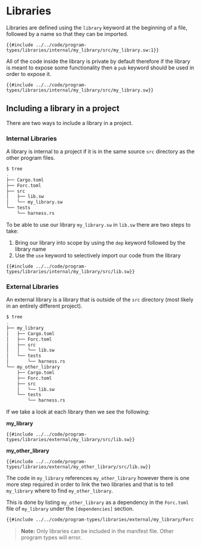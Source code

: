 # Libraries

Libraries are defined using the `library` keyword at the beginning of a file, followed by a name so that they can be imported.

```sway
{{#include ../../code/program-types/libraries/internal/my_library/src/my_library.sw:1}}
```

All of the code inside the library is private by default therefore if the library is meant to expose some functionality then a `pub` keyword should be used in order to expose it.

```sway
{{#include ../../code/program-types/libraries/internal/my_library/src/my_library.sw}}
```

## Including a library in a project

There are two ways to include a library in a project.

### Internal Libraries

A library is internal to a project if it is in the same source `src` directory as the other program files.

```bash
$ tree
.
├── Cargo.toml
├── Forc.toml
├── src
│   ├── lib.sw
│   └── my_library.sw
└── tests
    └── harness.rs
```

To be able to use our library `my_library.sw` in `lib.sw` there are two steps to take:

1. Bring our library into scope by using the `dep` keyword followed by the library name
2. Use the `use` keyword to selectively import our code from the library

```sway
{{#include ../../code/program-types/libraries/internal/my_library/src/lib.sw}}
```

### External Libraries

An external library is a library that is outside of the `src` directory (most likely in an entirely different project).

```bash
$ tree
.
├── my_library
│   ├── Cargo.toml
│   ├── Forc.toml
│   ├── src
│   │   └── lib.sw
│   └── tests
│       └── harness.rs
└── my_other_library
    ├── Cargo.toml
    ├── Forc.toml
    ├── src
    │   └── lib.sw
    └── tests
        └── harness.rs
```

If we take a look at each library then we see the following:

__my_library__

```sway
{{#include ../../code/program-types/libraries/external/my_library/src/lib.sw}}
```

__my_other_library__

```sway
{{#include ../../code/program-types/libraries/external/my_other_library/src/lib.sw}}
```

The code in `my_library` references `my_other_library` however there is one more step required in order to link the two libraries and that is to tell `my_library` where to find `my_other_library`.

This is done by listing `my_other_library` as a dependency in the `Forc.toml` file of `my_library` under the `[dependencies]` section.

```bash
{{#include ../../code/program-types/libraries/external/my_library/Forc.toml}}
```

> **Note:**
> Only libraries can be included in the manifest file. Other program types will error.
